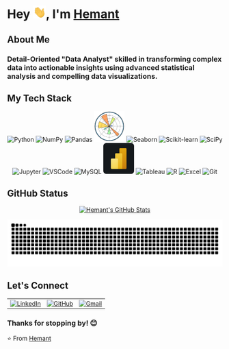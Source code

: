 <h1>
  Hey <img src="https://raw.githubusercontent.com/parth-27/parth-27/master/Hi.gif" width="30px">, I'm <a href="https://github.com/hemant4dsci">Hemant</a>
</h1>

<h2><strong> About Me </strong></h2>

### Detail-Oriented "Data Analyst" skilled in transforming complex data into actionable insights using advanced statistical analysis and compelling data visualizations.

<h2><strong> My Tech Stack </strong></h2>

<p align="center">
  <img height="72px" src="https://github.com/brunoliratm/skill-icons/blob/da96af65da1d793397fcb2361e3e450107b390e4/icons/Python-Light.svg" alt="Python">
  <img height="72px" src="https://github.com/brunoliratm/skill-icons/blob/da96af65da1d793397fcb2361e3e450107b390e4/icons/Numpy-Light.svg" alt="NumPy">
  <img height="72px" src="https://github.com/brunoliratm/skill-icons/blob/da96af65da1d793397fcb2361e3e450107b390e4/icons/pandas-light.svg" alt="Pandas">
  <img height="72px" src="https://github.com/YuheshPandian/ICONIC/blob/ac6be1e89908d881cadaf5a04cef4fe8e286ab70/icons/dark/matplotlib.svg" alt="Matplotlib">
  <img height="72px" src="https://github.com/brunoliratm/skill-icons/blob/da96af65da1d793397fcb2361e3e450107b390e4/icons/seaborn-light.svg" alt="Seaborn">
  <img height="72px" src="https://github.com/brunoliratm/skill-icons/blob/da96af65da1d793397fcb2361e3e450107b390e4/icons/SciKitLearn-Light.svg" alt="Scikit-learn">
  <img height="72px" src="https://github.com/brunoliratm/skill-icons/blob/da96af65da1d793397fcb2361e3e450107b390e4/icons/scipy-light.svg" alt="SciPy">
  <img height="72px" src="https://github.com/brunoliratm/skill-icons/blob/da96af65da1d793397fcb2361e3e450107b390e4/icons/jupyter-light.svg" alt="Jupyter">
  <img height="72px" src="https://github.com/brunoliratm/skill-icons/blob/da96af65da1d793397fcb2361e3e450107b390e4/icons/VSCode-Light.svg" alt="VSCode">
  <img height="72px" src="https://github.com/brunoliratm/skill-icons/blob/da96af65da1d793397fcb2361e3e450107b390e4/icons/MySQL-Light.svg" alt="MySQL">
  <img height="72px" src="https://github.com/syvixor/skills-icons/blob/42e4386732c0d901d061694b47e70c1a9e22c01d/icons/powerbi.svg" alt="Power BI">
  <img height="72px" src="https://github.com/brunoliratm/skill-icons/blob/da96af65da1d793397fcb2361e3e450107b390e4/icons/tableau-light.svg" alt="Tableau">
  <img height="72px" src="https://github.com/brunoliratm/skill-icons/blob/da96af65da1d793397fcb2361e3e450107b390e4/icons/R-Light.svg" alt="R">
  <img height="72px" src="https://github.com/brunoliratm/skill-icons/blob/da96af65da1d793397fcb2361e3e450107b390e4/icons/excel-light.svg" alt="Excel">
  <img height="72px" src="https://github.com/brunoliratm/skill-icons/blob/da96af65da1d793397fcb2361e3e450107b390e4/icons/git-light.svg" alt="Git">
</p>

<h2><strong> GitHub Status </strong></h2>

<p align="center">
  <a href="https://github.com/anuraghazra/github-readme-stats">
    <img src="https://github-readme-stats.vercel.app/api?username=hemant4dsci&theme=synthwave" alt="Hemant's GitHub Stats">
  </a>
</p>
<p align="center">
  <img src="https://raw.githubusercontent.com/StefRuseva88/StefRuseva88/output/github-snake-dark.svg" alt="Snake animation" />
</p>

<h2><strong> Let's Connect</strong></h2>

<table>
  <tr>
    <td align="center">
      <a href="https://www.linkedin.com/in/hemant4dsci/" target="_blank">
        <img height="64px" src="https://github.com/brunoliratm/skill-icons/blob/da96af65da1d793397fcb2361e3e450107b390e4/icons/LinkedIn.svg" alt="LinkedIn" />
      </a>
    </td>
    <td align="center">
      <a href="https://github.com/hemant4dsci" target="_blank">
        <img height="64px" src="https://github.com/brunoliratm/skill-icons/blob/da96af65da1d793397fcb2361e3e450107b390e4/icons/Github-Light.svg" alt="GitHub" />
      </a>
    </td>
    <td align="center">
      <a href="mailto:hemant4dsci@gmail.com" target="_blank">
        <img height="64px" src="https://github.com/brunoliratm/skill-icons/blob/da96af65da1d793397fcb2361e3e450107b390e4/icons/Gmail-Light.svg" alt="Gmail" />
      </a>
    </td>
  </tr>
</table>

<h3>Thanks for stopping by! 😊</h3>

⭐️ From [Hemant](https://github.com/hemant4dsci) 
